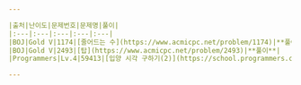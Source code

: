 ```yaml
---

|출처|난이도|문제번호|문제명|풀이|
|:---|:---|:---|:---|:---|
|BOJ|Gold V|1174|[줄어드는 수](https://www.acmicpc.net/problem/1174)|**풀이**|
|BOJ|Gold V|2493|[탑](https://www.acmicpc.net/problem/2493)|**풀이**|
|Programmers|Lv.4|59413|[입양 시각 구하기(2)](https://school.programmers.co.kr/learn/courses/30/lessons/59413)|**풀이**|

---
```


